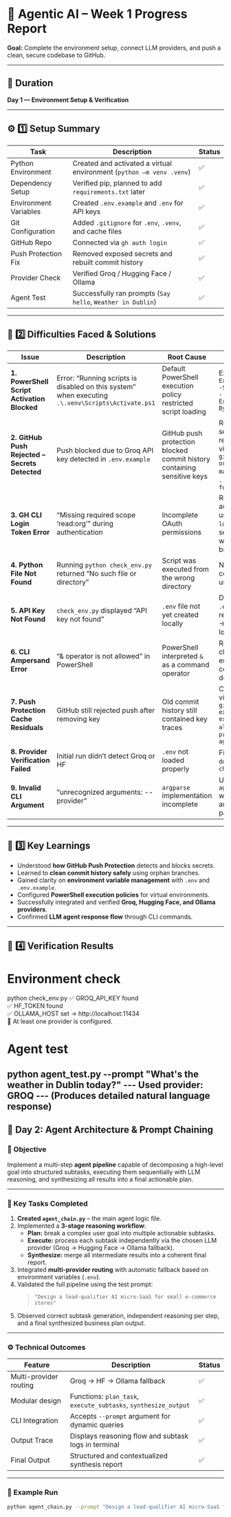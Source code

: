 # 🧠 Agentic AI – Week 1 Progress Report  
**Goal:** Complete the environment setup, connect LLM providers, and push a clean, secure codebase to GitHub.  

---

## 📅 Duration  
**Day 1 — Environment Setup & Verification**

---

## ⚙️ 1️⃣ Setup Summary  

| Task | Description | Status |
|------|--------------|--------|
| Python Environment | Created and activated a virtual environment (`python –m venv .venv`) | ✅ |
| Dependency Setup | Verified pip, planned to add `requirements.txt` later | ✅ |
| Environment Variables | Created `.env.example` and `.env` for API keys | ✅ |
| Git Configuration | Added `.gitignore` for `.env`, `.venv`, and cache files | ✅ |
| GitHub Repo | Connected via `gh auth login` | ✅ |
| Push Protection Fix | Removed exposed secrets and rebuilt commit history | ✅ |
| Provider Check | Verified Groq / Hugging Face / Ollama | ✅ |
| Agent Test | Successfully ran prompts (`Say hello`, `Weather in Dublin`) | ✅ |

---

## 🧩 2️⃣ Difficulties Faced & Solutions  

| Issue | Description | Root Cause | Solution |
|-------|--------------|------------|-----------|
| **1. PowerShell Script Activation Blocked** | Error: “Running scripts is disabled on this system” when executing `.\.venv\Scripts\Activate.ps1` | Default PowerShell execution policy restricted script loading | Executed: `Set-ExecutionPolicy -Scope Process -ExecutionPolicy Bypass` |
| **2. GitHub Push Rejected – Secrets Detected** | Push blocked due to Groq API key detected in `.env.example` | GitHub push protection blocked commit history containing sensitive keys | Removed secrets and rebuilt branch via:<br>`git checkout --orphan clean-main` → `git add .` → `git push --force` |
| **3. GH CLI Login Token Error** | “Missing required scope ‘read:org’” during authentication | Incomplete OAuth permissions | Re-authenticated using `gh auth login` → selected “Login with web browser” |
| **4. Python File Not Found** | Running `python check_env.py` returned “No such file or directory” | Script was executed from the wrong directory | Navigated to correct path using `cd week_1` |
| **5. API Key Not Found** | `check_env.py` displayed “API key not found” | `.env` file not yet created locally | Duplicated `.env.example` → renamed to `.env` → added keys locally |
| **6. CLI Ampersand Error** | “& operator is not allowed” in PowerShell | PowerShell interpreted `&` as a command operator | Removed the `&` character or enclosed commands in double quotes |
| **7. Push Protection Cache Residuals** | GitHub still rejected push after removing key | Old commit history still contained key traces | Cleaned repo via:<br>`git reflog expire --expire=now --all` → `git gc --prune=now --aggressive` |
| **8. Provider Verification Failed** | Initial run didn’t detect Groq or HF | `.env` not loaded properly | Fixed with `dotenv` check in `check_env.py` |
| **9. Invalid CLI Argument** | “unrecognized arguments: --provider” | `argparse` implementation incomplete | Updated `agent_test.py` with correct argument parser |

---

## 📘 3️⃣ Key Learnings  

- Understood **how GitHub Push Protection** detects and blocks secrets.  
- Learned to **clean commit history safely** using orphan branches.  
- Gained clarity on **environment variable management** with `.env` and `.env.example`.  
- Configured **PowerShell execution policies** for virtual environments.  
- Successfully integrated and verified **Groq, Hugging Face, and Ollama providers**.  
- Confirmed **LLM agent response flow** through CLI commands.  

---

## 🧪 4️⃣ Verification Results  


# Environment check
python check_env.py
✅ GROQ_API_KEY found  
✅ HF_TOKEN found  
✅ OLLAMA_HOST set → http://localhost:11434  
🎉 At least one provider is configured.

# Agent test
python agent_test.py --prompt "What's the weather in Dublin today?"
--- Used provider: GROQ ---
(Produces detailed natural language response)
---




## 🚀 Day 2: Agent Architecture & Prompt Chaining

### 🎯 Objective
Implement a multi-step **agent pipeline** capable of decomposing a high-level goal into structured subtasks, executing them sequentially with LLM reasoning, and synthesizing all results into a final actionable plan.

---

### 🧠 Key Tasks Completed
1. **Created `agent_chain.py`** – the main agent logic file.  
2. Implemented a **3-stage reasoning workflow**:
   - **Plan:** break a complex user goal into multiple actionable subtasks.  
   - **Execute:** process each subtask independently via the chosen LLM provider (Groq → Hugging Face → Ollama fallback).  
   - **Synthesize:** merge all intermediate results into a coherent final report.  
3. Integrated **multi-provider routing** with automatic fallback based on environment variables (`.env`).  
4. Validated the full pipeline using the test prompt:  
   > `"Design a lead-qualifier AI micro-SaaS for small e-commerce stores"`  
5. Observed correct subtask generation, independent reasoning per step, and a final synthesized business plan output.

---

### ⚙️ Technical Outcomes
| Feature | Description | Status |
|----------|--------------|--------|
| Multi-provider routing | Groq → HF → Ollama fallback | ✅ |
| Modular design | Functions: `plan_task`, `execute_subtasks`, `synthesize_output` | ✅ |
| CLI Integration | Accepts `--prompt` argument for dynamic queries | ✅ |
| Output Trace | Displays reasoning flow and subtask logs in terminal | ✅ |
| Final Output | Structured and contextualized synthesis report | ✅ |

---

### 🧩 Example Run
```bash
python agent_chain.py --prompt "Design a lead-qualifier AI micro-SaaS for small e-commerce stores"
